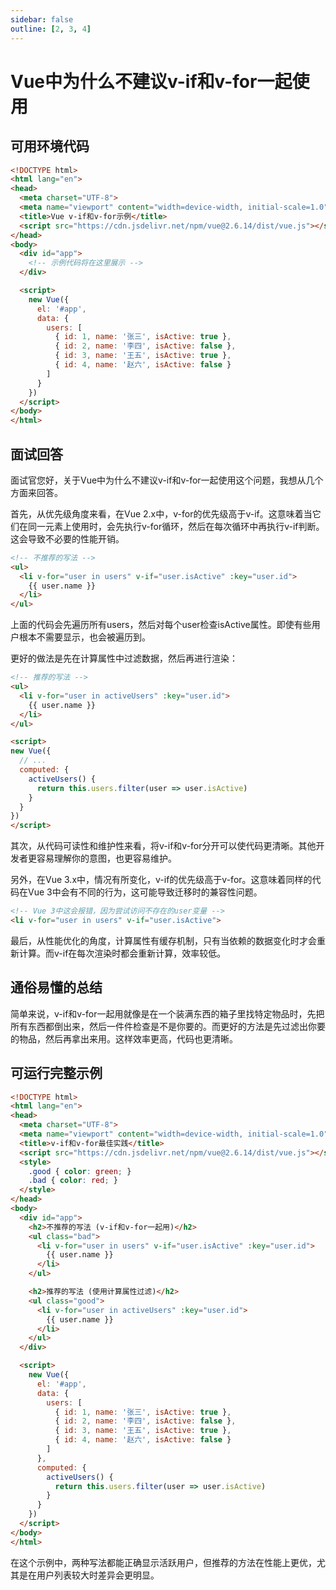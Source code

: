 ```yaml
---
sidebar: false
outline: [2, 3, 4]
---
```


# Vue中为什么不建议v-if和v-for一起使用

## 可用环境代码

```html
<!DOCTYPE html>
<html lang="en">
<head>
  <meta charset="UTF-8">
  <meta name="viewport" content="width=device-width, initial-scale=1.0">
  <title>Vue v-if和v-for示例</title>
  <script src="https://cdn.jsdelivr.net/npm/vue@2.6.14/dist/vue.js"></script>
</head>
<body>
  <div id="app">
    <!-- 示例代码将在这里展示 -->
  </div>

  <script>
    new Vue({
      el: '#app',
      data: {
        users: [
          { id: 1, name: '张三', isActive: true },
          { id: 2, name: '李四', isActive: false },
          { id: 3, name: '王五', isActive: true },
          { id: 4, name: '赵六', isActive: false }
        ]
      }
    })
  </script>
</body>
</html>
```

## 面试回答

面试官您好，关于Vue中为什么不建议v-if和v-for一起使用这个问题，我想从几个方面来回答。

首先，从优先级角度来看，在Vue 2.x中，v-for的优先级高于v-if。这意味着当它们在同一元素上使用时，会先执行v-for循环，然后在每次循环中再执行v-if判断。这会导致不必要的性能开销。

```html
<!-- 不推荐的写法 -->
<ul>
  <li v-for="user in users" v-if="user.isActive" :key="user.id">
    {{ user.name }}
  </li>
</ul>
```

上面的代码会先遍历所有users，然后对每个user检查isActive属性。即使有些用户根本不需要显示，也会被遍历到。

更好的做法是先在计算属性中过滤数据，然后再进行渲染：

```html
<!-- 推荐的写法 -->
<ul>
  <li v-for="user in activeUsers" :key="user.id">
    {{ user.name }}
  </li>
</ul>

<script>
new Vue({
  // ...
  computed: {
    activeUsers() {
      return this.users.filter(user => user.isActive)
    }
  }
})
</script>
```

其次，从代码可读性和维护性来看，将v-if和v-for分开可以使代码更清晰。其他开发者更容易理解你的意图，也更容易维护。

另外，在Vue 3.x中，情况有所变化，v-if的优先级高于v-for。这意味着同样的代码在Vue 3中会有不同的行为，这可能导致迁移时的兼容性问题。

```html
<!-- Vue 3中这会报错，因为尝试访问不存在的user变量 -->
<li v-for="user in users" v-if="user.isActive">
```

最后，从性能优化的角度，计算属性有缓存机制，只有当依赖的数据变化时才会重新计算。而v-if在每次渲染时都会重新计算，效率较低。

## 通俗易懂的总结

简单来说，v-if和v-for一起用就像是在一个装满东西的箱子里找特定物品时，先把所有东西都倒出来，然后一件件检查是不是你要的。而更好的方法是先过滤出你要的物品，然后再拿出来用。这样效率更高，代码也更清晰。

## 可运行完整示例

```html
<!DOCTYPE html>
<html lang="en">
<head>
  <meta charset="UTF-8">
  <meta name="viewport" content="width=device-width, initial-scale=1.0">
  <title>v-if和v-for最佳实践</title>
  <script src="https://cdn.jsdelivr.net/npm/vue@2.6.14/dist/vue.js"></script>
  <style>
    .good { color: green; }
    .bad { color: red; }
  </style>
</head>
<body>
  <div id="app">
    <h2>不推荐的写法 (v-if和v-for一起用)</h2>
    <ul class="bad">
      <li v-for="user in users" v-if="user.isActive" :key="user.id">
        {{ user.name }}
      </li>
    </ul>

    <h2>推荐的写法 (使用计算属性过滤)</h2>
    <ul class="good">
      <li v-for="user in activeUsers" :key="user.id">
        {{ user.name }}
      </li>
    </ul>
  </div>

  <script>
    new Vue({
      el: '#app',
      data: {
        users: [
          { id: 1, name: '张三', isActive: true },
          { id: 2, name: '李四', isActive: false },
          { id: 3, name: '王五', isActive: true },
          { id: 4, name: '赵六', isActive: false }
        ]
      },
      computed: {
        activeUsers() {
          return this.users.filter(user => user.isActive)
        }
      }
    })
  </script>
</body>
</html>
```

在这个示例中，两种写法都能正确显示活跃用户，但推荐的方法在性能上更优，尤其是在用户列表较大时差异会更明显。

